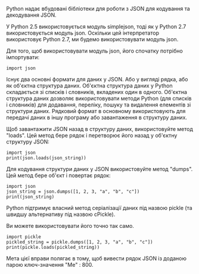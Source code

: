 Python надає вбудовані бібліотеки для роботи з JSON для кодування та декодування JSON.

У Python 2.5 використовується модуль simplejson, тоді як у Python 2.7 використовується модуль json. Оскільки цей інтерпретатор використовує Python 2.7, ми будемо використовувати модуль json.

Для того, щоб використовувати модуль json, його спочатку потрібно імпортувати:

    import json

Існує два основні формати для даних у JSON. Або у вигляді рядка, або як об'єктна структура даних. Об'єктна структура даних у Python складається зі списків і словників, вкладених один в одного. Об'єктна структура даних дозволяє використовувати методи Python (для списків і словників) для додавання, переліку, пошуку та видалення елементів зі структури даних. Рядковий формат в основному використовують для передачі даних в іншу програму або завантаження в структуру даних.

Щоб завантажити JSON назад в структуру даних, використовуйте метод "loads". Цей метод бере рядок і перетворює його назад у об'єктну структуру JSON:

    import json 
    print(json.loads(json_string))

Для кодування структури даних у JSON використовуйте метод "dumps". Цей метод бере об'єкт і повертає рядок:

    import json
    json_string = json.dumps([1, 2, 3, "a", "b", "c"])
    print(json_string)

Python підтримує власний метод серіалізації даних під назвою pickle (та швидшу альтернативу під назвою cPickle).

Ви можете використовувати його точно так само.

    import pickle
    pickled_string = pickle.dumps([1, 2, 3, "a", "b", "c"])
    print(pickle.loads(pickled_string))

Мета цієї вправи полягає в тому, щоб вивести рядок JSON із доданою парою ключ-значення "Me" : 800.